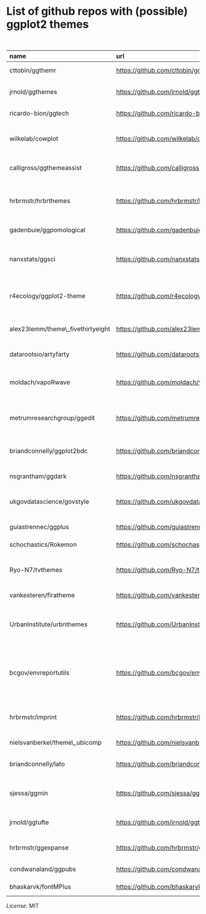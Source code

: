 List of github repos with (possible) ggplot2 themes
===================================================

<table class="table table-striped table-hover table-responsive" style="margin-left: auto; margin-right: auto;">
<caption>
Last generated on 2020-03-06 16:14:30 UTC
</caption>
<thead>
<tr>
<th style="text-align:left;">
name
</th>
<th style="text-align:left;">
url
</th>
<th style="text-align:left;">
description
</th>
<th style="text-align:left;">
homepage
</th>
<th style="text-align:left;">
license
</th>
<th style="text-align:left;">
created
</th>
<th style="text-align:left;">
updated
</th>
</tr>
</thead>
<tbody>
<tr>
<td style="text-align:left;">
cttobin/ggthemr
</td>
<td style="text-align:left;">
<a href="https://github.com/cttobin/ggthemr" class="uri">https://github.com/cttobin/ggthemr</a>
</td>
<td style="text-align:left;">
Themes for ggplot2.
</td>
<td style="text-align:left;">
NA
</td>
<td style="text-align:left;">
NA
</td>
<td style="text-align:left;">
2013-10-06T18:50:41Z
</td>
<td style="text-align:left;">
2020-03-06T04:25:49Z
</td>
</tr>
<tr>
<td style="text-align:left;">
jrnold/ggthemes
</td>
<td style="text-align:left;">
<a href="https://github.com/jrnold/ggthemes" class="uri">https://github.com/jrnold/ggthemes</a>
</td>
<td style="text-align:left;">
Additional themes, scales, and geoms for ggplot2
</td>
<td style="text-align:left;">
<a href="https://jrnold.github.io/ggthemes" class="uri">https://jrnold.github.io/ggthemes</a>
</td>
<td style="text-align:left;">
NA
</td>
<td style="text-align:left;">
2012-09-07T00:00:07Z
</td>
<td style="text-align:left;">
2020-03-05T13:11:20Z
</td>
</tr>
<tr>
<td style="text-align:left;">
ricardo-bion/ggtech
</td>
<td style="text-align:left;">
<a href="https://github.com/ricardo-bion/ggtech" class="uri">https://github.com/ricardo-bion/ggtech</a>
</td>
<td style="text-align:left;">
ggplot2 tech themes, scales, and geoms
</td>
<td style="text-align:left;">
<a href="https://twitter.com/ricardobion" class="uri">https://twitter.com/ricardobion</a>
</td>
<td style="text-align:left;">
NA
</td>
<td style="text-align:left;">
2015-04-02T19:00:39Z
</td>
<td style="text-align:left;">
2020-02-27T13:18:25Z
</td>
</tr>
<tr>
<td style="text-align:left;">
wilkelab/cowplot
</td>
<td style="text-align:left;">
<a href="https://github.com/wilkelab/cowplot" class="uri">https://github.com/wilkelab/cowplot</a>
</td>
<td style="text-align:left;">
cowplot: Streamlined Plot Theme and Plot Annotations for ggplot2
</td>
<td style="text-align:left;">
<a href="https://wilkelab.org/cowplot/" class="uri">https://wilkelab.org/cowplot/</a>
</td>
<td style="text-align:left;">
NA
</td>
<td style="text-align:left;">
2014-10-05T16:34:22Z
</td>
<td style="text-align:left;">
2020-03-06T12:39:32Z
</td>
</tr>
<tr>
<td style="text-align:left;">
calligross/ggthemeassist
</td>
<td style="text-align:left;">
<a href="https://github.com/calligross/ggthemeassist" class="uri">https://github.com/calligross/ggthemeassist</a>
</td>
<td style="text-align:left;">
A RStudio addin for ggplot2 theme tweaking
</td>
<td style="text-align:left;">
</td>
<td style="text-align:left;">
NA
</td>
<td style="text-align:left;">
2016-02-20T09:57:16Z
</td>
<td style="text-align:left;">
2020-03-06T08:42:54Z
</td>
</tr>
<tr>
<td style="text-align:left;">
hrbrmstr/hrbrthemes
</td>
<td style="text-align:left;">
<a href="https://github.com/hrbrmstr/hrbrthemes" class="uri">https://github.com/hrbrmstr/hrbrthemes</a>
</td>
<td style="text-align:left;">
:lock\_with\_ink\_pen: Opinionated, typographic-centric ggplot2 themes
and theme components
</td>
<td style="text-align:left;">
<a href="https://hrbrmstr.github.io/hrbrthemes/" class="uri">https://hrbrmstr.github.io/hrbrthemes/</a>
</td>
<td style="text-align:left;">
Other
</td>
<td style="text-align:left;">
2017-02-11T17:03:01Z
</td>
<td style="text-align:left;">
2020-03-05T19:54:32Z
</td>
</tr>
<tr>
<td style="text-align:left;">
gadenbuie/ggpomological
</td>
<td style="text-align:left;">
<a href="https://github.com/gadenbuie/ggpomological" class="uri">https://github.com/gadenbuie/ggpomological</a>
</td>
<td style="text-align:left;">
🍑 Pomological plot theme for ggplot2
</td>
<td style="text-align:left;">
<a href="http://garrickadenbuie.com/project/ggpomological/" class="uri">http://garrickadenbuie.com/project/ggpomological/</a>
</td>
<td style="text-align:left;">
Other
</td>
<td style="text-align:left;">
2018-02-05T14:58:22Z
</td>
<td style="text-align:left;">
2020-02-24T14:44:00Z
</td>
</tr>
<tr>
<td style="text-align:left;">
nanxstats/ggsci
</td>
<td style="text-align:left;">
<a href="https://github.com/nanxstats/ggsci" class="uri">https://github.com/nanxstats/ggsci</a>
</td>
<td style="text-align:left;">
Scientific journal and sci-fi themed color palettes for ggplot2
</td>
<td style="text-align:left;">
<a href="https://nanx.me/ggsci/" class="uri">https://nanx.me/ggsci/</a>
</td>
<td style="text-align:left;">
GNU General Public License v3.0
</td>
<td style="text-align:left;">
2016-03-25T12:14:26Z
</td>
<td style="text-align:left;">
2020-02-28T07:16:14Z
</td>
</tr>
<tr>
<td style="text-align:left;">
r4ecology/ggplot2-theme
</td>
<td style="text-align:left;">
<a href="https://github.com/r4ecology/ggplot2-theme" class="uri">https://github.com/r4ecology/ggplot2-theme</a>
</td>
<td style="text-align:left;">
a ggplot2 designed to make it easier to create publication quality
figures
</td>
<td style="text-align:left;">
</td>
<td style="text-align:left;">
NA
</td>
<td style="text-align:left;">
2015-10-02T19:00:44Z
</td>
<td style="text-align:left;">
2018-09-30T13:42:51Z
</td>
</tr>
<tr>
<td style="text-align:left;">
alex23lemm/theme\_fivethirtyeight
</td>
<td style="text-align:left;">
<a href="https://github.com/alex23lemm/theme_fivethirtyeight" class="uri">https://github.com/alex23lemm/theme_fivethirtyeight</a>
</td>
<td style="text-align:left;">
ggplot2 theme that mimics themes of fivethirtyeight.com plots
</td>
<td style="text-align:left;">
NA
</td>
<td style="text-align:left;">
NA
</td>
<td style="text-align:left;">
2014-07-29T08:47:00Z
</td>
<td style="text-align:left;">
2019-10-24T09:03:52Z
</td>
</tr>
<tr>
<td style="text-align:left;">
datarootsio/artyfarty
</td>
<td style="text-align:left;">
<a href="https://github.com/datarootsio/artyfarty" class="uri">https://github.com/datarootsio/artyfarty</a>
</td>
<td style="text-align:left;">
ggplot2 theme + palette presets
</td>
<td style="text-align:left;">
</td>
<td style="text-align:left;">
Other
</td>
<td style="text-align:left;">
2016-10-04T15:14:13Z
</td>
<td style="text-align:left;">
2019-11-04T16:02:44Z
</td>
</tr>
<tr>
<td style="text-align:left;">
moldach/vapoRwave
</td>
<td style="text-align:left;">
<a href="https://github.com/moldach/vapoRwave" class="uri">https://github.com/moldach/vapoRwave</a>
</td>
<td style="text-align:left;">
📼👾🕹Vaporwave themes and color palettes for ggplot2💾👨‍🎤📺
</td>
<td style="text-align:left;">
</td>
<td style="text-align:left;">
Other
</td>
<td style="text-align:left;">
2019-02-10T00:12:39Z
</td>
<td style="text-align:left;">
2020-03-02T18:04:00Z
</td>
</tr>
<tr>
<td style="text-align:left;">
metrumresearchgroup/ggedit
</td>
<td style="text-align:left;">
<a href="https://github.com/metrumresearchgroup/ggedit" class="uri">https://github.com/metrumresearchgroup/ggedit</a>
</td>
<td style="text-align:left;">
Interactively edit ggplot layer aesthetics and theme definitions
</td>
<td style="text-align:left;">
</td>
<td style="text-align:left;">
Other
</td>
<td style="text-align:left;">
2016-11-15T03:21:44Z
</td>
<td style="text-align:left;">
2019-12-18T12:51:33Z
</td>
</tr>
<tr>
<td style="text-align:left;">
briandconnelly/ggplot2bdc
</td>
<td style="text-align:left;">
<a href="https://github.com/briandconnelly/ggplot2bdc" class="uri">https://github.com/briandconnelly/ggplot2bdc</a>
</td>
<td style="text-align:left;">
Collection of themes and tools for modifying ggplot2 plots
</td>
<td style="text-align:left;">
</td>
<td style="text-align:left;">
Other
</td>
<td style="text-align:left;">
2014-04-23T15:10:19Z
</td>
<td style="text-align:left;">
2019-09-17T22:41:58Z
</td>
</tr>
<tr>
<td style="text-align:left;">
nsgrantham/ggdark
</td>
<td style="text-align:left;">
<a href="https://github.com/nsgrantham/ggdark" class="uri">https://github.com/nsgrantham/ggdark</a>
</td>
<td style="text-align:left;">
Dark mode for ggplot2 themes
</td>
<td style="text-align:left;">
</td>
<td style="text-align:left;">
Other
</td>
<td style="text-align:left;">
2018-09-18T15:35:43Z
</td>
<td style="text-align:left;">
2020-03-05T08:43:02Z
</td>
</tr>
<tr>
<td style="text-align:left;">
ukgovdatascience/govstyle
</td>
<td style="text-align:left;">
<a href="https://github.com/ukgovdatascience/govstyle" class="uri">https://github.com/ukgovdatascience/govstyle</a>
</td>
<td style="text-align:left;">
Theme for use with ggplot2 for creating government style visualisations
</td>
<td style="text-align:left;">
<a href="http://ukgovdatascience.github.io/govstyle/index.html" class="uri">http://ukgovdatascience.github.io/govstyle/index.html</a>
</td>
<td style="text-align:left;">
Other
</td>
<td style="text-align:left;">
2016-05-31T17:05:33Z
</td>
<td style="text-align:left;">
2019-12-11T15:39:21Z
</td>
</tr>
<tr>
<td style="text-align:left;">
guiastrennec/ggplus
</td>
<td style="text-align:left;">
<a href="https://github.com/guiastrennec/ggplus" class="uri">https://github.com/guiastrennec/ggplus</a>
</td>
<td style="text-align:left;">
A set of additional functions for ggplot2
</td>
<td style="text-align:left;">
NA
</td>
<td style="text-align:left;">
NA
</td>
<td style="text-align:left;">
2015-08-13T22:22:15Z
</td>
<td style="text-align:left;">
2019-07-06T19:39:01Z
</td>
</tr>
<tr>
<td style="text-align:left;">
schochastics/Rokemon
</td>
<td style="text-align:left;">
<a href="https://github.com/schochastics/Rokemon" class="uri">https://github.com/schochastics/Rokemon</a>
</td>
<td style="text-align:left;">
Pokemon themed R package
</td>
<td style="text-align:left;">
NA
</td>
<td style="text-align:left;">
Other
</td>
<td style="text-align:left;">
2017-11-28T11:08:13Z
</td>
<td style="text-align:left;">
2020-03-03T17:54:14Z
</td>
</tr>
<tr>
<td style="text-align:left;">
Ryo-N7/tvthemes
</td>
<td style="text-align:left;">
<a href="https://github.com/Ryo-N7/tvthemes" class="uri">https://github.com/Ryo-N7/tvthemes</a>
</td>
<td style="text-align:left;">
ggplot2 themes and palettes based on your favorite TV shows
</td>
<td style="text-align:left;">
<a href="https://ryo-n7.github.io/tvthemes/" class="uri">https://ryo-n7.github.io/tvthemes/</a>
</td>
<td style="text-align:left;">
Other
</td>
<td style="text-align:left;">
2019-03-31T04:54:54Z
</td>
<td style="text-align:left;">
2020-03-06T04:15:42Z
</td>
</tr>
<tr>
<td style="text-align:left;">
vankesteren/firatheme
</td>
<td style="text-align:left;">
<a href="https://github.com/vankesteren/firatheme" class="uri">https://github.com/vankesteren/firatheme</a>
</td>
<td style="text-align:left;">
a ggplot2 theme with fira font
</td>
<td style="text-align:left;">
NA
</td>
<td style="text-align:left;">
Other
</td>
<td style="text-align:left;">
2018-03-14T22:45:05Z
</td>
<td style="text-align:left;">
2020-01-29T06:32:24Z
</td>
</tr>
<tr>
<td style="text-align:left;">
UrbanInstitute/urbnthemes
</td>
<td style="text-align:left;">
<a href="https://github.com/UrbanInstitute/urbnthemes" class="uri">https://github.com/UrbanInstitute/urbnthemes</a>
</td>
<td style="text-align:left;">
Urban Institute’s ggplot2 theme and tools. NOTE: this is under active
development
</td>
<td style="text-align:left;">
<a href="https://UrbanInstitute.github.io/urbnthemes/" class="uri">https://UrbanInstitute.github.io/urbnthemes/</a>
</td>
<td style="text-align:left;">
NA
</td>
<td style="text-align:left;">
2018-03-09T13:49:18Z
</td>
<td style="text-align:left;">
2020-02-23T00:59:23Z
</td>
</tr>
<tr>
<td style="text-align:left;">
bcgov/envreportutils
</td>
<td style="text-align:left;">
<a href="https://github.com/bcgov/envreportutils" class="uri">https://github.com/bcgov/envreportutils</a>
</td>
<td style="text-align:left;">
An R package with ggplot2 themes & other functions related to
Environmental Reporting BC work flows
</td>
<td style="text-align:left;">
</td>
<td style="text-align:left;">
Apache License 2.0
</td>
<td style="text-align:left;">
2015-04-24T22:29:40Z
</td>
<td style="text-align:left;">
2020-01-20T19:19:25Z
</td>
</tr>
<tr>
<td style="text-align:left;">
hrbrmstr/imprint
</td>
<td style="text-align:left;">
<a href="https://github.com/hrbrmstr/imprint" class="uri">https://github.com/hrbrmstr/imprint</a>
</td>
<td style="text-align:left;">
Create Customized ‘ggplot2’ and ‘R Markdown’ Themes for Your
Organization
</td>
<td style="text-align:left;">
</td>
<td style="text-align:left;">
Other
</td>
<td style="text-align:left;">
2018-05-25T00:11:45Z
</td>
<td style="text-align:left;">
2019-06-28T14:47:05Z
</td>
</tr>
<tr>
<td style="text-align:left;">
nielsvanberkel/theme\_ubicomp
</td>
<td style="text-align:left;">
<a href="https://github.com/nielsvanberkel/theme_ubicomp" class="uri">https://github.com/nielsvanberkel/theme_ubicomp</a>
</td>
<td style="text-align:left;">
Theme for ggplot2 and helper functions
</td>
<td style="text-align:left;">
NA
</td>
<td style="text-align:left;">
MIT License
</td>
<td style="text-align:left;">
2017-02-03T08:59:40Z
</td>
<td style="text-align:left;">
2019-09-23T23:03:10Z
</td>
</tr>
<tr>
<td style="text-align:left;">
briandconnelly/lato
</td>
<td style="text-align:left;">
<a href="https://github.com/briandconnelly/lato" class="uri">https://github.com/briandconnelly/lato</a>
</td>
<td style="text-align:left;">
Minimal and flexible ‘ggplot2’ themes using ‘Lato’ Typeface
</td>
<td style="text-align:left;">
NA
</td>
<td style="text-align:left;">
Other
</td>
<td style="text-align:left;">
2017-11-18T00:31:14Z
</td>
<td style="text-align:left;">
2019-09-17T10:41:00Z
</td>
</tr>
<tr>
<td style="text-align:left;">
sjessa/ggmin
</td>
<td style="text-align:left;">
<a href="https://github.com/sjessa/ggmin" class="uri">https://github.com/sjessa/ggmin</a>
</td>
<td style="text-align:left;">
Clean, minimalist theme for ggplot2 (+ a variant designed for
Powerpoint)
</td>
<td style="text-align:left;">
</td>
<td style="text-align:left;">
NA
</td>
<td style="text-align:left;">
2017-06-29T20:57:41Z
</td>
<td style="text-align:left;">
2018-04-10T09:33:40Z
</td>
</tr>
<tr>
<td style="text-align:left;">
jrnold/ggtufte
</td>
<td style="text-align:left;">
<a href="https://github.com/jrnold/ggtufte" class="uri">https://github.com/jrnold/ggtufte</a>
</td>
<td style="text-align:left;">
Geoms and themes for ggplot2 inspired by Tufte
</td>
<td style="text-align:left;">
NA
</td>
<td style="text-align:left;">
Other
</td>
<td style="text-align:left;">
2018-06-04T17:55:57Z
</td>
<td style="text-align:left;">
2019-11-16T02:35:43Z
</td>
</tr>
<tr>
<td style="text-align:left;">
hrbrmstr/ggexpanse
</td>
<td style="text-align:left;">
<a href="https://github.com/hrbrmstr/ggexpanse" class="uri">https://github.com/hrbrmstr/ggexpanse</a>
</td>
<td style="text-align:left;">
🚀Theme Elements Based On ‘The Expanse’
</td>
<td style="text-align:left;">
</td>
<td style="text-align:left;">
Other
</td>
<td style="text-align:left;">
2019-08-19T12:24:04Z
</td>
<td style="text-align:left;">
2019-11-21T14:51:51Z
</td>
</tr>
<tr>
<td style="text-align:left;">
condwanaland/ggpubs
</td>
<td style="text-align:left;">
<a href="https://github.com/condwanaland/ggpubs" class="uri">https://github.com/condwanaland/ggpubs</a>
</td>
<td style="text-align:left;">
Publication ready themes for ggplot2
</td>
<td style="text-align:left;">
NA
</td>
<td style="text-align:left;">
NA
</td>
<td style="text-align:left;">
2017-02-28T00:25:27Z
</td>
<td style="text-align:left;">
2018-04-10T08:11:46Z
</td>
</tr>
<tr>
<td style="text-align:left;">
bhaskarvk/fontMPlus
</td>
<td style="text-align:left;">
<a href="https://github.com/bhaskarvk/fontMPlus" class="uri">https://github.com/bhaskarvk/fontMPlus</a>
</td>
<td style="text-align:left;">
ggplot2 themes based on M+ fonts
</td>
<td style="text-align:left;">
<a href="https://bhaskarvk.github.io/fontMPlus/" class="uri">https://bhaskarvk.github.io/fontMPlus/</a>
</td>
<td style="text-align:left;">
Other
</td>
<td style="text-align:left;">
2017-02-26T16:06:10Z
</td>
<td style="text-align:left;">
2017-03-30T14:56:15Z
</td>
</tr>
</tbody>
</table>

*License*: MIT
